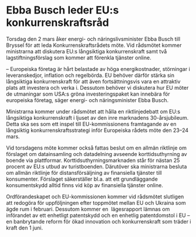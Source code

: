 # Ebba Busch leder EU:s konkurrenskraftsråd

Torsdag den 2 mars åker energi- och näringslivsminister Ebba Busch till Bryssel för att leda Konkurrenskraftsrådets möte. Vid rådsmötet kommer ministrarna att diskutera EU:s långsiktiga konkurrenskraft samt två lagstiftningsförslag som kommer att förenkla tjänster online.

– Europeiska företag är hårt belastade av höga energikostnader, störningar i leveranskedjor, inflation och regelbörda. EU behöver därför stärka sin långsiktiga konkurrenskraft för att även fortsättningsvis vara en attraktiv plats att investera och verka i. Dessutom behöver vi diskutera hur EU möter de utmaningar som USA:s gröna investeringspaket kan innebära för europeiska företag, säger energi- och näringsminister Ebba Busch.

Ministrarna kommer under rådsmötet att hålla en riktlinjedebatt om EU:s långsiktiga konkurrenskraft i ljuset av den inre marknadens 30-årsjubileum. Detta ska ses som ett inspel till EU-kommissionens framtagande av en långsiktig konkurrenskraftsstrategi inför Europeiska rådets möte den 23–24 mars.

Vid torsdagens möte kommer också fattas beslut om en allmän riktlinje om förslaget om datainsamling och datadelning avseende korttidsuthyrning av boende via plattformar. Korttidsuthyrningsmarknaden står för nästan 25 procent av EU:s utbud av turistboenden. Därutöver ska ministrarna besluta om allmän riktlinje för distansförsäljning av finansiella tjänster till konsumenter. Förslaget säkerställer bl.a. att ett grundläggande konsumentskydd alltid finns vid köp av finansiella tjänster online.

Ordförandeskapet och EU-kommissionen kommer vid rådsmötet slutligen att redogöra för uppföljningen efter toppmötet mellan EU och Ukraina som ägde rum i februari. Dessutom kommer en  lägesrapport lämnas om införandet av ett enhetligt patentskydd och en enhetlig patentdomstol i EU – en banbrytande reform för ökad innovation och konkurrenskraft som träder i kraft den 1 juni.
